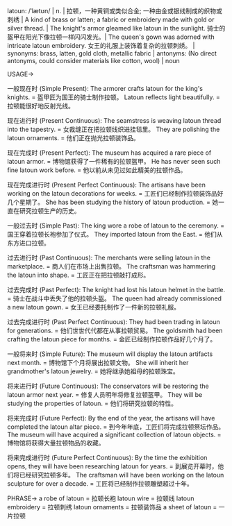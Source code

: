latoun: /ˈlætʊn/ | n. | 拉顿，一种黄铜或类似合金; 一种由金或银线制成的织物或刺绣 | A kind of brass or latten; a fabric or embroidery made with gold or silver thread. | The knight's armor gleamed like latoun in the sunlight. 骑士的盔甲在阳光下像拉顿一样闪闪发光。| The queen's gown was adorned with intricate latoun embroidery. 女王的礼服上装饰着复杂的拉顿刺绣。 | synonyms: brass, latten, gold cloth, metallic fabric | antonyms: (No direct antonyms, could consider materials like cotton, wool) | noun

USAGE->

一般现在时 (Simple Present):
The armorer crafts latoun for the king's knights. = 盔甲匠为国王的骑士制作拉顿。
Latoun reflects light beautifully. = 拉顿能很好地反射光线。

现在进行时 (Present Continuous):
The seamstress is weaving latoun thread into the tapestry. = 女裁缝正在把拉顿线织进挂毯里。
They are polishing the latoun ornaments. = 他们正在抛光拉顿装饰品。

现在完成时 (Present Perfect):
The museum has acquired a rare piece of latoun armor. = 博物馆获得了一件稀有的拉顿盔甲。
He has never seen such fine latoun work before. = 他以前从未见过如此精美的拉顿作品。

现在完成进行时 (Present Perfect Continuous):
The artisans have been working on the latoun decorations for weeks. = 工匠们已经制作拉顿装饰品好几个星期了。
She has been studying the history of latoun production. = 她一直在研究拉顿生产的历史。

一般过去时 (Simple Past):
The king wore a robe of latoun to the ceremony. = 国王穿着拉顿长袍参加了仪式。
They imported latoun from the East. = 他们从东方进口拉顿。

过去进行时 (Past Continuous):
The merchants were selling latoun in the marketplace. = 商人们在市场上出售拉顿。
The craftsman was hammering the latoun into shape. = 工匠正在把拉顿敲打成形。

过去完成时 (Past Perfect):
The knight had lost his latoun helmet in the battle. = 骑士在战斗中丢失了他的拉顿头盔。
The queen had already commissioned a new latoun gown. = 女王已经委托制作了一件新的拉顿礼服。

过去完成进行时 (Past Perfect Continuous):
They had been trading in latoun for generations. = 他们世世代代都在从事拉顿贸易。
The goldsmith had been crafting the latoun piece for months. = 金匠已经制作拉顿作品好几个月了。

一般将来时 (Simple Future):
The museum will display the latoun artifacts next month. = 博物馆下个月将展出拉顿文物。
She will inherit her grandmother's latoun jewelry. = 她将继承她祖母的拉顿珠宝。

将来进行时 (Future Continuous):
The conservators will be restoring the latoun armor next year. = 修复人员明年将修复拉顿盔甲。
They will be studying the properties of latoun. = 他们将研究拉顿的特性。

将来完成时 (Future Perfect):
By the end of the year, the artisans will have completed the latoun altar piece. = 到今年年底，工匠们将完成拉顿祭坛作品。
The museum will have acquired a significant collection of latoun objects. = 博物馆将获得大量拉顿物品的收藏。

将来完成进行时 (Future Perfect Continuous):
By the time the exhibition opens, they will have been researching latoun for years. = 到展览开幕时，他们将已经研究拉顿多年。
The craftsman will have been working on the latoun sculpture for over a decade. = 工匠将已经制作拉顿雕塑超过十年。


PHRASE->
a robe of latoun = 拉顿长袍
latoun wire = 拉顿线
latoun embroidery = 拉顿刺绣
latoun ornaments = 拉顿装饰品
a sheet of latoun = 一片拉顿

